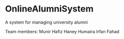 # OnlineAlumniSystem
A system for managing university alumni

Team members: 
    Munir
    Hafiz
    Haney
    Humaira
    Irfan
    Fahad